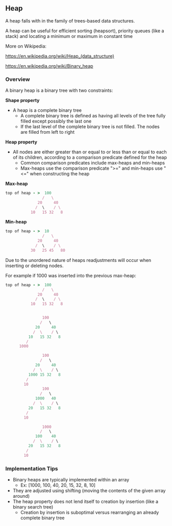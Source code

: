 ## Heap

A heap falls with in the family of trees-based data structures.

A heap can be useful for efficient sorting (heapsort), priority queues (like a stack) and locating a minimum or maximum in constant time

More on Wikipedia:

https://en.wikipedia.org/wiki/Heap_(data_structure)

https://en.wikipedia.org/wiki/Binary_heap

### Overview

A binary heap is a binary tree with two constraints:

**Shape property**

* A heap is a complete binary tree
  * A complete binary tree is defined as having all levels of the tree fully filled except possibly the last one
  * If the last level of the complete binary tree is not filled. The nodes are filled from left to right

**Heap property**

* All nodes are either greater than or equal to or less than or equal to each of its children, according to a comparison predicate defined for the heap
  * Common comparison predicates include max-heaps and min-heaps
  * Max-heaps use the comparison predicate ">=" and min-heaps use "<=" when constructing the heap

**Max-heap**

```ruby
top of heap - >  100
                /   \
              20     40  
             /  \    / \
           10   15 32   8
```

**Min-heap**

```ruby
top of heap - >  10
                /   \
              20     40  
             /  \    / \
           30   25 45   80
```

Due to the unordered nature of heaps readjustments will occur when inserting or deleting nodes.

For example if 1000 was inserted into the previous max-heap:

```ruby
top of heap - >  100
                /   \
              20     40  
             /  \    / \
           10   15 32   8


                100
               /   \
             20     40  
            /  \    / \
          10   15 32   8
         /
      1000

                100
               /   \  
             20     40  
            /  \    / \
          1000 15 32   8
         /
        10
                100
               /   \  
             1000   40  
            /  \    / \
          20   15 32   8
         /
        10

                1000
               /   \  
             100    40  
            /  \    / \
          20   15 32   8
         /
        10
```


### Implementation Tips

* Binary heaps are typically implemented within an array
  * Ex: [1000, 100, 40, 20, 15, 32, 8, 10]
* They are adjusted using shifting (moving the contents of the given array around)
* The heap property does not lend itself to creation by insertion (like a binary search tree)
  * Creation by insertion is suboptimal versus rearranging an already complete binary tree
